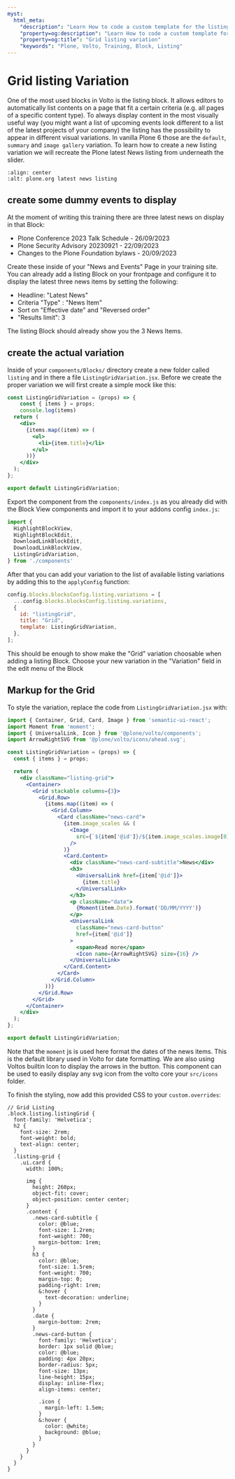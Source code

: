 ```yaml
---
myst:
  html_meta:
    "description": "Learn How to code a custom template for the listing block"
    "property=og:description": "Learn How to code a custom template for the listing block"
    "property=og:title": "Grid listing variation"
    "keywords": "Plone, Volto, Training, Block, Listing"
---
```


# Grid listing Variation

One of the most used blocks in Volto is the listing block. It allows editors to automatically list contents on a page that fit a certain criteria (e.g. all pages of a specific content type). To always display content in the most visually useful way (you might want a list of upcoming events look different to a list of the latest projects of your company) the listing has the possibility to appear in different visual variations. In vanilla Plone 6 those are the `default`, `summary` and `image gallery` variation. To learn how to create a new listing variation we will recreate the Plone latest News listing from underneath the slider.

```{image} /_static/latest_news.png
:align: center
:alt: plone.org latest news listing
```

## create some dummy events to display

At the moment of writing this training there are three latest news on display in that Block:
- Plone Conference 2023 Talk Schedule - 26/09/2023
- Plone Security Advisory 20230921 - 22/09/2023
- Changes to the Plone Foundation bylaws - 20/09/2023

Create these inside of your "News and Events" Page in your training site. You can already add a listing Block on your frontpage and configure it to display the latest three news items by setting the following:
- Headline: "Latest News"
- Criteria "Type" : "News Item"
- Sort on "Effective date" and "Reversed order"
- "Results limit": 3

The listing Block should already show you the 3 News Items.


## create the actual variation

Inside of your `components/Blocks/` directory create a new folder called `listing` and in there a file `ListingGridVariation.jsx`. Before we create the proper variation we will first create a simple mock like this:

```jsx
const ListingGridVariation = (props) => {
    const { items } = props;
    console.log(items)
  return (
    <div>
      {items.map((item) => (
        <ul>
          <li>{item.title}</li>
        </ul>
      ))}
    </div>
  );
};

export default ListingGridVariation;
```

Export the component from the `components/index.js` as you already did with the Block View components and import it to your addons config `index.js`:

```js
import {
  HighlightBlockView,
  HighlightBlockEdit,
  DownloadLinkBlockEdit,
  DownloadLinkBlockView,
  ListingGridVariation,
} from './components'
```

After that you can add your variation to the list of available listing variations by adding this to the `applyConfig` function:

```js
config.blocks.blocksConfig.listing.variations = [
  ...config.blocks.blocksConfig.listing.variations,
  {
    id: "listingGrid",
    title: "Grid",
    template: ListingGridVariation,
  },
];
```

This should be enough to show make the "Grid" variation choosable when adding a listing Block. Choose your new variation in the "Variation" field in the edit menu of the Block

## Markup for the Grid

To style the variation, replace the code from `ListingGridVariation.jsx` with:

```jsx
import { Container, Grid, Card, Image } from 'semantic-ui-react';
import Moment from 'moment';
import { UniversalLink, Icon } from '@plone/volto/components';
import ArrowRightSVG from '@plone/volto/icons/ahead.svg';

const ListingGridVariation = (props) => {
  const { items } = props;

  return (
    <div className="listing-grid">
      <Container>
        <Grid stackable columns={3}>
          <Grid.Row>
            {items.map((item) => (
              <Grid.Column>
                <Card className="news-card">
                  {item.image_scales && (
                    <Image
                      src={`${item['@id']}/${item.image_scales.image[0].scales.preview.download}`}
                    />
                  )}
                  <Card.Content>
                    <div className="news-card-subtitle">News</div>
                    <h3>
                      <UniversalLink href={item['@id']}>
                        {item.title}
                      </UniversalLink>
                    </h3>
                    <p className="date">
                      {Moment(item.Date).format('DD/MM/YYYY')}
                    </p>
                    <UniversalLink
                      className="news-card-button"
                      href={item['@id']}
                    >
                      <span>Read more</span>
                      <Icon name={ArrowRightSVG} size={16} />
                    </UniversalLink>
                  </Card.Content>
                </Card>
              </Grid.Column>
            ))}
          </Grid.Row>
        </Grid>
      </Container>
    </div>
  );
};

export default ListingGridVariation;
```

Note that the `moment` js is used here format the dates of the news items. This is the default library used in Volto for date formatting. We are also using Voltos builtin Icon to display the arrows in the button. This component can be used to easily display any svg icon from the volto core your `src/icons` folder.

To finish the styling, now add this provided CSS to your `custom.overrides`:

```less
// Grid Listing
.block.listing.listingGrid {
  font-family: 'Helvetica';
  h2 {
    font-size: 2rem;
    font-weight: bold;
    text-align: center;
  }
  .listing-grid {
    .ui.card {
      width: 100%;

      img {
        height: 260px;
        object-fit: cover;
        object-position: center center;
      }
      .content {
        .news-card-subtitle {
          color: @blue;
          font-size: 1.2rem;
          font-weight: 700;
          margin-bottom: 1rem;
        }
        h3 {
          color: @blue;
          font-size: 1.5rem;
          font-weight: 700;
          margin-top: 0;
          padding-right: 1rem;
          &:hover {
            text-decoration: underline;
          }
        }
        .date {
          margin-bottom: 2rem;
        }
        .news-card-button {
          font-family: 'Helvetica';
          border: 1px solid @blue;
          color: @blue;
          padding: 4px 20px;
          border-radius: 5px;
          font-size: 13px;
          line-height: 15px;
          display: inline-flex;
          align-items: center;

          .icon {
            margin-left: 1.5em;
          }
          &:hover {
            color: @white;
            background: @blue;
          }
        }
      }
    }
  }
}
```
